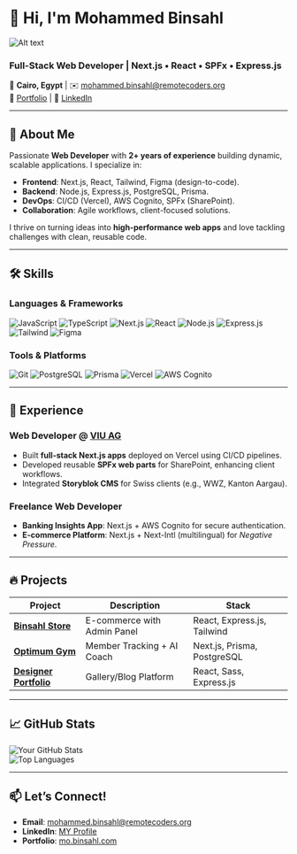 # 👋 Hi, I'm Mohammed Binsahl
![Alt text](![image](https://github.com/user-attachments/assets/d8ba4774-354d-4df6-bba3-d0973c1f4a9c)
)
### **Full-Stack Web Developer** | Next.js • React • SPFx • Express.js  
📍 **Cairo, Egypt** | ✉️ [mohammed.binsahl@remotecoders.org](mailto:mohammed.binsahl@remotecoders.org)  
🔗 [Portfolio](https://mo.binsahl.com) | 💼 [LinkedIn](https://linkedin.com/in/yourprofile)  

---

## 🚀 **About Me**  
Passionate **Web Developer** with **2+ years of experience** building dynamic, scalable applications. I specialize in:  
- **Frontend**: Next.js, React, Tailwind, Figma (design-to-code).  
- **Backend**: Node.js, Express.js, PostgreSQL, Prisma.  
- **DevOps**: CI/CD (Vercel), AWS Cognito, SPFx (SharePoint).  
- **Collaboration**: Agile workflows, client-focused solutions.  

I thrive on turning ideas into **high-performance web apps** and love tackling challenges with clean, reusable code.  

---

## 🛠 **Skills**  

### **Languages & Frameworks**  
![JavaScript](https://img.shields.io/badge/-JavaScript-F7DF1E?logo=javascript&logoColor=black)
![TypeScript](https://img.shields.io/badge/-TypeScript-3178C6?logo=typescript&logoColor=white)
![Next.js](https://img.shields.io/badge/-Next.js-000000?logo=next.js&logoColor=white)
![React](https://img.shields.io/badge/-React-61DAFB?logo=react&logoColor=black)
![Node.js](https://img.shields.io/badge/-Node.js-339933?logo=node.js&logoColor=white)
![Express.js](https://img.shields.io/badge/-Express.js-000000?logo=express&logoColor=white)
![Tailwind](https://img.shields.io/badge/-Tailwind_CSS-06B6D4?logo=tailwind-css&logoColor=white)
![Figma](https://img.shields.io/badge/-Figma-F24E1E?logo=figma&logoColor=white)

### **Tools & Platforms**  
![Git](https://img.shields.io/badge/-Git-F05032?logo=git&logoColor=white)
![PostgreSQL](https://img.shields.io/badge/-PostgreSQL-4169E1?logo=postgresql&logoColor=white)
![Prisma](https://img.shields.io/badge/-Prisma-2D3748?logo=prisma&logoColor=white)
![Vercel](https://img.shields.io/badge/-Vercel-000000?logo=vercel&logoColor=white)
![AWS Cognito](https://img.shields.io/badge/-AWS_Cognito-FF9900?logo=amazon-aws&logoColor=white)

---

## 💼 **Experience**  

### **Web Developer** @ [VIU AG](https://www.viu.ch)  
- Built **full-stack Next.js apps** deployed on Vercel using CI/CD pipelines.  
- Developed reusable **SPFx web parts** for SharePoint, enhancing client workflows.  
- Integrated **Storyblok CMS** for Swiss clients (e.g., WWZ, Kanton Aargau).  

### **Freelance Web Developer**  
- **Banking Insights App**: Next.js + AWS Cognito for secure authentication.  
- **E-commerce Platform**: Next.js + Next-Intl (multilingual) for *Negative Pressure*.  

---

## 🔥 **Projects**  

| Project | Description | Stack |  
|---------|-------------|-------|  
| **[Binsahl Store](binsahl.com)** | E-commerce with Admin Panel | React, Express.js, Tailwind |  
| **[Optimum Gym](#)** | Member Tracking + AI Coach | Next.js, Prisma, PostgreSQL |  
| **[Designer Portfolio](https://mahabnsahl.com)** | Gallery/Blog Platform | React, Sass, Express.js |  

---

## 📈 **GitHub Stats**  

![Your GitHub Stats](https://github-readme-stats.vercel.app/api?username=mohammedBinsahl6&show_icons=true&theme=radical&hide_border=true)  
![Top Languages](https://github-readme-stats.vercel.app/api/top-langs/?username=mohammedBinsahl6&layout=compact&theme=radical&hide_border=true)  

---

## 📫 **Let’s Connect!**  
- **Email**: [mohammed.binsahl@remotecoders.org](mailto:mohammed.binsahl@remotecoders.org)  
- **LinkedIn**: [MY Profile](https://linkedin.com/in/yourprofile)  
- **Portfolio**: [mo.binsahl.com](https://mo.binsahl.com)  
